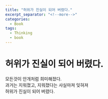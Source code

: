 ```yaml
---
title: "허위가 진실이 되어 버렸다."
excerpt_separator: "<!--more-->"
categories:
  - Book
tags:
  - Thinking
  - book
---
```


허위가 진실이 되어 버렸다.
===


모든것이 안개처럼 희미해졌다.  
과거는 지워졌고, 지워졌다는 사실마져 잊혀져  
허위가 진실이 되어 버렸다.